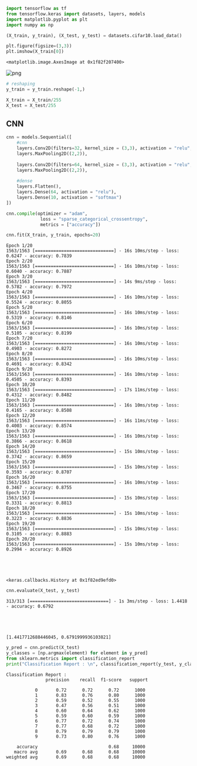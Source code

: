 ```python
import tensorflow as tf
from tensorflow.keras import datasets, layers, models
import matplotlib.pyplot as plt
import numpy as np
```


```python
(X_train, y_train), (X_test, y_test) = datasets.cifar10.load_data()
```


```python
plt.figure(figsize=(3,3))
plt.imshow(X_train[0])

```




    <matplotlib.image.AxesImage at 0x1f82f207400>




    
![png](output_2_1.png)
    



```python
# reshaping
y_train = y_train.reshape(-1,)
```


```python
X_train = X_train/255 
X_test = X_test/255
```

## CNN


```python
cnn = models.Sequential([
    #cnn
    layers.Conv2D(filters=32, kernel_size = (3,3), activation = "relu", input_shape=(32,32,3)),
    layers.MaxPooling2D((2,2)),
    
    layers.Conv2D(filters=64, kernel_size = (3,3), activation = "relu", input_shape=(32,32,3)),
    layers.MaxPooling2D((2,2)),
    
    #dense
    layers.Flatten(),
    layers.Dense(64, activation = "relu"),
    layers.Dense(10, activation = "softmax")
])
```


```python
cnn.compile(optimizer = "adam",
             loss = "sparse_categorical_crossentropy",
             metrics = ["accuracy"])
```


```python
cnn.fit(X_train, y_train, epochs=20)
```

    Epoch 1/20
    1563/1563 [==============================] - 16s 10ms/step - loss: 0.6247 - accuracy: 0.7839
    Epoch 2/20
    1563/1563 [==============================] - 16s 10ms/step - loss: 0.6040 - accuracy: 0.7887
    Epoch 3/20
    1563/1563 [==============================] - 14s 9ms/step - loss: 0.5782 - accuracy: 0.7972
    Epoch 4/20
    1563/1563 [==============================] - 16s 10ms/step - loss: 0.5524 - accuracy: 0.8055
    Epoch 5/20
    1563/1563 [==============================] - 16s 10ms/step - loss: 0.5319 - accuracy: 0.8146
    Epoch 6/20
    1563/1563 [==============================] - 16s 10ms/step - loss: 0.5105 - accuracy: 0.8199
    Epoch 7/20
    1563/1563 [==============================] - 16s 10ms/step - loss: 0.4903 - accuracy: 0.8272
    Epoch 8/20
    1563/1563 [==============================] - 16s 10ms/step - loss: 0.4691 - accuracy: 0.8342
    Epoch 9/20
    1563/1563 [==============================] - 16s 10ms/step - loss: 0.4505 - accuracy: 0.8393
    Epoch 10/20
    1563/1563 [==============================] - 17s 11ms/step - loss: 0.4312 - accuracy: 0.8482
    Epoch 11/20
    1563/1563 [==============================] - 16s 10ms/step - loss: 0.4165 - accuracy: 0.8508
    Epoch 12/20
    1563/1563 [==============================] - 16s 11ms/step - loss: 0.4003 - accuracy: 0.8574
    Epoch 13/20
    1563/1563 [==============================] - 16s 10ms/step - loss: 0.3866 - accuracy: 0.8618
    Epoch 14/20
    1563/1563 [==============================] - 15s 10ms/step - loss: 0.3742 - accuracy: 0.8659
    Epoch 15/20
    1563/1563 [==============================] - 15s 10ms/step - loss: 0.3593 - accuracy: 0.8707
    Epoch 16/20
    1563/1563 [==============================] - 16s 10ms/step - loss: 0.3467 - accuracy: 0.8755
    Epoch 17/20
    1563/1563 [==============================] - 15s 10ms/step - loss: 0.3331 - accuracy: 0.8813
    Epoch 18/20
    1563/1563 [==============================] - 15s 10ms/step - loss: 0.3223 - accuracy: 0.8836
    Epoch 19/20
    1563/1563 [==============================] - 15s 10ms/step - loss: 0.3105 - accuracy: 0.8883
    Epoch 20/20
    1563/1563 [==============================] - 15s 10ms/step - loss: 0.2994 - accuracy: 0.8926
    




    <keras.callbacks.History at 0x1f82ed9efd0>




```python
cnn.evaluate(X_test, y_test)
```

    313/313 [==============================] - 1s 3ms/step - loss: 1.4418 - accuracy: 0.6792
    




    [1.4417712688446045, 0.6791999936103821]




```python
y_pred = cnn.predict(X_test)
y_classes = [np.argmax(element) for element in y_pred]
from sklearn.metrics import classification_report
print("Classification Report : \n", classification_report(y_test, y_classes))
```

    Classification Report : 
                   precision    recall  f1-score   support
    
               0       0.72      0.72      0.72      1000
               1       0.83      0.76      0.80      1000
               2       0.59      0.52      0.55      1000
               3       0.47      0.56      0.51      1000
               4       0.60      0.64      0.62      1000
               5       0.59      0.60      0.59      1000
               6       0.77      0.72      0.74      1000
               7       0.77      0.68      0.72      1000
               8       0.79      0.79      0.79      1000
               9       0.73      0.80      0.76      1000
    
        accuracy                           0.68     10000
       macro avg       0.69      0.68      0.68     10000
    weighted avg       0.69      0.68      0.68     10000
    
    


```python

```

